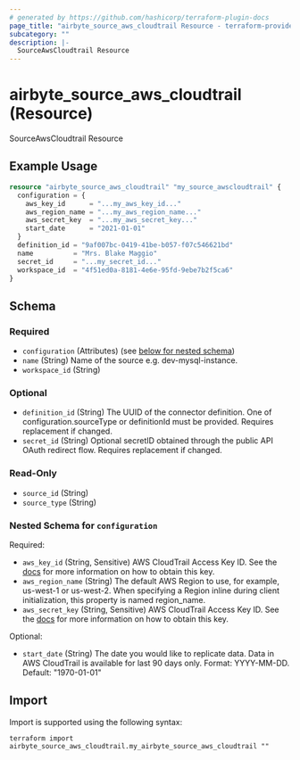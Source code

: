 ```yaml
---
# generated by https://github.com/hashicorp/terraform-plugin-docs
page_title: "airbyte_source_aws_cloudtrail Resource - terraform-provider-airbyte"
subcategory: ""
description: |-
  SourceAwsCloudtrail Resource
---
```


# airbyte_source_aws_cloudtrail (Resource)

SourceAwsCloudtrail Resource

## Example Usage

```terraform
resource "airbyte_source_aws_cloudtrail" "my_source_awscloudtrail" {
  configuration = {
    aws_key_id      = "...my_aws_key_id..."
    aws_region_name = "...my_aws_region_name..."
    aws_secret_key  = "...my_aws_secret_key..."
    start_date      = "2021-01-01"
  }
  definition_id = "9af007bc-0419-41be-b057-f07c546621bd"
  name          = "Mrs. Blake Maggio"
  secret_id     = "...my_secret_id..."
  workspace_id  = "4f51ed0a-8181-4e6e-95fd-9ebe7b2f5ca6"
}
```

<!-- schema generated by tfplugindocs -->
## Schema

### Required

- `configuration` (Attributes) (see [below for nested schema](#nestedatt--configuration))
- `name` (String) Name of the source e.g. dev-mysql-instance.
- `workspace_id` (String)

### Optional

- `definition_id` (String) The UUID of the connector definition. One of configuration.sourceType or definitionId must be provided. Requires replacement if changed.
- `secret_id` (String) Optional secretID obtained through the public API OAuth redirect flow. Requires replacement if changed.

### Read-Only

- `source_id` (String)
- `source_type` (String)

<a id="nestedatt--configuration"></a>
### Nested Schema for `configuration`

Required:

- `aws_key_id` (String, Sensitive) AWS CloudTrail Access Key ID. See the <a href="https://docs.airbyte.com/integrations/sources/aws-cloudtrail">docs</a> for more information on how to obtain this key.
- `aws_region_name` (String) The default AWS Region to use, for example, us-west-1 or us-west-2. When specifying a Region inline during client initialization, this property is named region_name.
- `aws_secret_key` (String, Sensitive) AWS CloudTrail Access Key ID. See the <a href="https://docs.airbyte.com/integrations/sources/aws-cloudtrail">docs</a> for more information on how to obtain this key.

Optional:

- `start_date` (String) The date you would like to replicate data. Data in AWS CloudTrail is available for last 90 days only. Format: YYYY-MM-DD. Default: "1970-01-01"

## Import

Import is supported using the following syntax:

```shell
terraform import airbyte_source_aws_cloudtrail.my_airbyte_source_aws_cloudtrail ""
```

